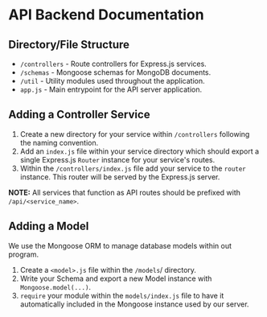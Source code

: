# API Backend Documentation

## Directory/File Structure

- `/controllers` - Route controllers for Express.js services.
- `/schemas` - Mongoose schemas for MongoDB documents.
- `/util` - Utility modules used throughout the application.
- `app.js` - Main entrypoint for the API server application.

## Adding a Controller Service

1. Create a new directory for your service within `/controllers` following the naming convention.
2. Add an `index.js` file within your service directory which should export a single Express.js `Router` instance for
your service's routes.
3. Within the `/controllers/index.js` file add your service to the `router` instance. This router will be served by
the Express.js server.

**NOTE:** All services that function as API routes should be prefixed with `/api/<service_name>`.

## Adding a Model

We use the Mongoose ORM to manage database models within out program.

1. Create a `<model>.js` file within the `/models`/ directory.
2. Write your Schema and export a new Model instance with `Mongoose.model(...)`.
3. `require` your module within the `models/index.js` file to have it automatically included in the Mongoose instance used
by our server.
